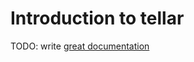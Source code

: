 # Introduction to tellar

TODO: write [great documentation](http://jacobian.org/writing/what-to-write/)
